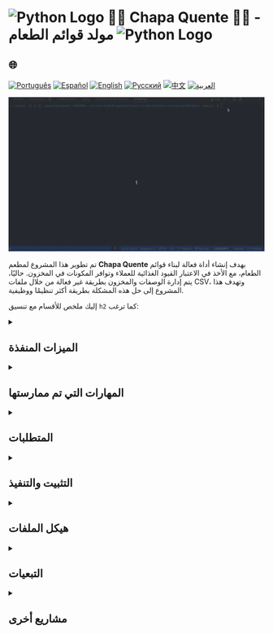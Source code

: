# <img src="https://cdn-icons-png.flaticon.com/128/1822/1822921.png" alt="Python Logo" width="52" height="30" />  🍝🦐 Chapa Quente 🍛🥘 - مولد قوائم الطعام <img src="https://cdn-icons-png.flaticon.com/128/1822/1822921.png" alt="Python Logo" width="52" height="30" />

## 🌐 
[![Português](https://img.shields.io/badge/Português-green)](https://github.com/SamuelRocha91/restaurantOrders/blob/main/README.md)
[![Español](https://img.shields.io/badge/Español-yellow)](https://github.com/SamuelRocha91/restaurantOrders/blob/main/README_es.md)
[![English](https://img.shields.io/badge/English-blue)](https://github.com/SamuelRocha91/restaurantOrders/blob/main/README_en.md)
[![Русский](https://img.shields.io/badge/Русский-lightgrey)](https://github.com/SamuelRocha91/restaurantOrders/blob/main/README_ru.md)
[![中文](https://img.shields.io/badge/中文-red)](https://github.com/SamuelRocha91/restaurantOrders/blob/main/README_ch.md)
[![العربية](https://img.shields.io/badge/العربية-orange)](https://github.com/SamuelRocha91/restaurantOrders/blob/main/README_ar.md)

![التعامل مع الفئات في REPL بايثون](./gifs/pythonRestaurant.gif)

تم تطوير هذا المشروع لمطعم **Chapa Quente** بهدف إنشاء أداة فعالة لبناء قوائم الطعام، مع الأخذ في الاعتبار القيود الغذائية للعملاء وتوافر المكونات في المخزون. حاليًا، يتم إدارة الوصفات والمخزون بطريقة غير فعالة من خلال ملفات CSV، وتهدف هذا المشروع إلى حل هذه المشكلة بطريقة أكثر تنظيمًا ووظيفية.

إليك ملخص للأقسام مع تنسيق `h2` كما ترغب:

<details>
<summary><h2>الميزات المنفذة</h2></summary>

- رسم خرائط الأطباق والوصفات.
- مولد قوائم الطعام بناءً على القيود الغذائية وتوافر المكونات.
- إدارة مخزون المكونات.
- تنفيذ اختبارات باستخدام إطار العمل `pytest`.

</details>

<details>
<summary><h2>المهارات التي تم ممارستها</h2></summary>

- استخدام الخرائط المميزة مع Dict و Set.
- اختبارات البرمجيات باستخدام `pytest`.
- تنفيذ الفئات ومبادئ البرمجة الكائنية.

</details>

<details>
<summary><h2>المتطلبات</h2></summary>

- بايثون 3.8 أو أعلى.
- Pip (مدير حزم بايثون).

</details>

<details>
<summary><h2>التثبيت والتنفيذ</h2></summary>

1. استنساخ المستودع.
2. الانتقال إلى دليل المشروع.
3. إنشاء بيئة افتراضية (اختياري).
4. تثبيت التبعيات.
5. تشغيل الاختبارات الآلية.

</details>

<details>
<summary><h2>هيكل الملفات</h2></summary>

```
.
├── src/
│   ├── models/
│   │   ├── dish.py            # تنفيذ فئة Dish
│   │   ├── ingredient.py      # تنفيذ فئة Ingredient
│   │   └── stock.py           # تنفيذ فئة Stock
├── tests/
│   ├── test_dish.py           # اختبارات لفئة Dish
│   ├── test_ingredient.py     # اختبارات لفئة Ingredient
│   └── test_stock.py          # اختبارات لفئة Stock
├── dev-requirements.txt       # التبعيات للتطوير والاختبار
├── requirements.txt           # التبعيات الرئيسية للمشروع
└── README.md                  # توثيق المشروع
```

</details>

<details>
<summary><h2>التبعيات</h2></summary>

- [black](https://github.com/psf/black): تنسيق الكود.
- [faker](https://github.com/joke2k/faker): توليد بيانات وهمية للاختبارات.
- [flake8](https://github.com/PyCQA/flake8): أداة لتحليل الكود.
- [httpx](https://www.python-httpx.org/): مكتبة طلبات HTTP.
- [pytest](https://pytest.org/): إطار عمل للاختبارات.
- [pytest-cov](https://github.com/pytest-dev/pytest-cov): تقارير تغطية الاختبارات.
- [pytest-json](https://github.com/nicoddemus/pytest-json): مكون إضافي للإخراج بصيغة JSON للاختبارات.
- [pytest-unordered](https://github.com/altendky/pytest-unordered): مكون إضافي للتحقق من تساوي المجموعات بشكل غير مرتب.

</details>

<details>
<summary><h2>مشاريع أخرى</h2></summary>

-  [Scripts](https://github.com/SamuelRocha91/scripts/blob/main/README_ar.md)
-  [Algorithms](https://github.com/SamuelRocha91/Algorithms/blob/main/README_ar.md)
-  [Trybe is not google](https://github.com/SamuelRocha91/trybeIsNotGoogle/blob/main/README_ar.md)

</details>
